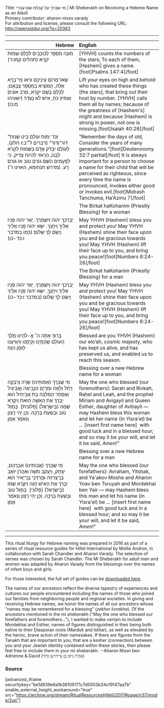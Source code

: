 <html>
<head></head>
<body>
Title: מי שברך על קבלת שם עברי | Mi Sheberakh on Receiving a Hebrew Name as an Adult<br />
Primary contributor: aharon-nissn.varady<br />
For attribution and license, please consult the following URL: <a href="http://opensiddur.org/?p=20363">http://opensiddur.org/?p=20363</a>
<p />
<hr />

<table style="margin-left: auto;margin-right: auto;" class="draggable">
<thead><tr><th id="x" style="text-align: right;">Hebrew</th><th style="text-align: left;">English</th></tr></thead>
<tbody>
<tr><td style="vertical-align:top;" width="46%">
<div class="liturgy"><span lang="he">
מוֹנֶה מִסְפָּר לַכּוֹכָבִים
לְכֻלָּם שֵׁמוֹת יִקְרָא׃ <span class="citation">(תהלים קמז:ד)</span>
</span></div></td>

<td style="vertical-align:top;" width="53%">
<div class="english">
[YHVH] counts the numbers of the stars; 
To each of them, [Hashem] gives a name.[foot]Psalms 147:4[/foot]
</div></td></tr>


<tr><td style="vertical-align:top;" width="46%">
<div class="liturgy"><span lang="he">
שְׂאוּ־מָרוֹם עֵינֵיכֶם 
וּרְאוּ מִי־בָרָא אֵלֶּה,‏
הַמּוֹצִיא בְמִסְפָּר צְבָאָם;‏
לְכֻלָּם בְּשֵׁם יִקְרָא,‏
מֵרֹב אוֹנִים 
וְאַמִּיץ כֹּחַ,‏
אִישׁ לֹא נֶעְדָּר׃ <span class="citation">(ישעיהו מ:כו)</span>
</span></div></td>
 
<td style="vertical-align:top;" width="53%">
<div class="english">
Lift your eyes on high 
and behold who has created these things [the stars],
that bring out their host by number. 
[YHVH] calls them all by names; 
because of the greatness of [Hashem's] might 
and because [Hashem] is strong in power, 
not one is missing.[foot]Isaiah 40:26[/foot]
</div></td></tr>


<tr><td style="vertical-align:top;" width="46%">
<div class="liturgy"><span lang="he">
”זְכֹר יְמוֹת עוֹלָם 
בִּינוּ שְׁנוֹת דּוֹר־וָדוֹר“ <span class="citation">(דברים ל״ב:ז חלק)</span>.‏
לְעוֹלָם יִבְדֹּק אָדָם 
בַּשֵּׁמוֹת לִקְרֹא לִבְנוֹ,‏
הָרָאוּי לִהְיוֹת צַדִּיק.‏
כִּי לִפְעָמִים הַשֵּׁם 
גּוֹרֵם טוֹב 
אוֹ גּוֹרֵם רָע.‏ <span class="citation">(מדרש תנחומא, האזינו ז׳)</span>
</span></div></td>
 
<td style="vertical-align:top;" width="53%">
<div class="english">
"Remember the days of old, 
Consider the years of many generations."[foot]Deuteronomy 32:7 partial[/foot]
It is always important for a person
 to choose a name for their child
that will be perceived as righteous, 
since every time the name is pronounced, 
invokes either good
or invokes evil.[foot]Midrash Tanchuma, Ha'Azinu 7[/foot]
</div></td></tr>


<tr><td style="vertical-align:top;" width="46%">
<div class="liturgy"><span lang="he">

</span></div></td>
 
<td style="vertical-align:top;" width="53%">
<div class="english">
The Birkat haKohanim (Priestly Blessing) for a woman
</div></td></tr>


<tr><td style="vertical-align:top;" width="46%">
<div class="liturgy"><span lang="he">
יְבָרְכֵךְ יהוה וְיִשְׁמְרֵךְ.
יָאֵר יהוה פָּנָיו אֵלַיִךְ וְיִחָנֵּךְ.
יִשָּׂא יהוה פָּנָיו אֵלַיִךְ וְיָשֵׂם לָךְ שָׁלוֹם׃ <span class="citation">(כמו במדבר ו:כד-כו)</span>
</span></div></td>
 
<td style="vertical-align:top;" width="53%">
<div class="english">
May YHVH (Hashem) bless you and protect you!
May YHVH (Hashem) shine their face upon you and be gracious towards you!
May YHVH (Hashem) lift their face up to you, and bring you peace![foot]Numbers 6:24-26[/foot]
</div></td></tr>


<tr><td style="vertical-align:top;" width="46%">
<div class="liturgy"><span lang="he">

</span></div></td>
 
<td style="vertical-align:top;" width="53%">
<div class="english">
The Birkat haKohanim (Priestly Blessing) for a man
</div></td></tr>


<tr><td style="vertical-align:top;" width="46%">
<div class="liturgy"><span lang="he">
יְבָרֶכְךָ יהוה וְיִשְׁמְרֶךָ. 
יָאֵר יהוה פָּנָיו אֵלֶיךָ וִיחֻנֶּךָּ. 
יִשָּׂא יהוה פָּנָיו אֵלֶיךָ וְיָשֵׂם לְךָ שָׁלוֹם׃ <span class="citation">(במדבר ו:כד-כו)</span>
</span></div></td>
 
<td style="vertical-align:top;" width="53%">
<div class="english">
May YHVH (Hashem) bless you and protect you!
May YHVH (Hashem) shine their face upon you and be gracious towards you!
May YHVH (Hashem) lift their face up to you, and bring you peace![foot]Numbers 6:24-26[/foot]
</div></td></tr>


<tr><td style="vertical-align:top;" width="46%">
<div class="liturgy"><span lang="he">
בָּרוּךְ אַתָּה 
ה׳ אֱ-לֹהֵינוּ 
מֶלֶךְ הָעוֹלָם 
שֶׁהֶחֱיָנוּ 
וְקִיְּמָנוּ
וְהִגִּיעָנוּ 
לַזְּמַן הַזֶּה׃
</span></div></td>
 
<td style="vertical-align:top;" width="53%">
<div class="english">
Blessed are you
YHVH (Hashem) our elo’ah, 
cosmic majesty, 
who has kept us alive, 
and has preserved us, 
and enabled us 
to reach this season.
</div></td></tr>


<tr><td style="vertical-align:top;" width="46%">
<div class="liturgy"><span lang="he">

</span></div></td>
 
<td style="vertical-align:top;" width="53%">
<div class="english">
Blessing over a new Hebrew name for a woman
</div></td></tr>


<tr><td style="vertical-align:top;" width="46%">
<div class="liturgy"><span lang="he">
מִי שֶׁבֵּרַךְ (אִמּוֹתֵינוּ) 
שָׂרָה וְרִבְקָה
רָחֵל וְלֵאָה
וּמִרְיָם הַנְּבִיאָה 
וַאֲבִיגַיִל
וְאֶסְתֵּר הַמַּלְכָּה בַּת אֲבִיחַיִל
הוּא יְבָרֵךְ אֶת הַאִשָׁה הַזּאֹת
וְיִקָּרֵא שְׁמָהּ (בְּיִשְׂרָאֵל) [פְּלוֹנִית]&nbsp;
בְּמַזַּל טוֹב וּבְשַׁעַת בְּרָכָה. 
וְכֵן יְהִי רָצוֹן 
וְנאֹמַר אָמֵן׃
</span></div></td>
 
<td style="vertical-align:top;" width="53%">
<div class="english">
May the one who blessed (our foremothers):
Sarah and Rivkah, 
Raḥel and Leah, 
and the prophet Miriam 
and Avigayil 
and Queen Esther, daughter of Aviḥayil — 
may Hashem bless this woman 
and let her name (in Yisra'el) be ... [insert first name here]&nbsp;
with good luck and in a blessed hour; 
and so may it be your will, 
and let it be said, <em>Amen</em>!”
</div></td></tr>


<tr><td style="vertical-align:top;" width="46%">
<div class="liturgy"><span lang="he">

</span></div></td>
 
<td style="vertical-align:top;" width="53%">
<div class="english">
Blessing over a new Hebrew name for a man
</div></td></tr>


<tr><td style="vertical-align:top;" width="46%">
<div class="liturgy"><span lang="he">
מִי שֶׁבֵּרַךְ (אֲבוֹתֵינוּ) 
אַבְרָהָם, יִצְחָק, וְיַעֲקֹב
מֹשֶׁה וְאַהֲרֹן 
יוֹאָב בֶּן־צְרוּיָה
וּמׇרְדְּכַי בֶּן־יָאִיר 
הוּא יְבָרֵךְ אֶת הַאִישׁ הַזֶּה
וְיִקָּרֵא שְׁמוֹ (בְּיִשְׂרָאֵל) [פְּלוֹנִי]&nbsp;
בְּמַזַּל טוֹב וּבְשַׁעַת בְּרָכָה. 
וְכֵן יְהִי רָצוֹן 
וְנאֹמַר אָמֵן׃
</span></div></td>
 
<td style="vertical-align:top;" width="53%">
<div class="english">
May the one who blessed (our forefathers):
Avraham, Yitsḥak, and Ya'akov 
Moshe and Aharon
Yoav ben Tsruyah
and Mordekhai ben Yair — 
may Hashem bless this man 
and let his name (in Yisra'el) be ... [insert first name here]&nbsp;
with good luck and in a blessed hour; 
and so may it be your will, 
and let it be said, <em>Amen</em>!”
</div></td></tr>
</tbody></table>

<hr />

This ritual liturgy for Hebrew naming was prepared in 2016 as part of a series of ritual resource guides for Hillel International by Mollie Andron, in collaboration with Sarah Chandler and Aharon Varady. The selection of verses was chosen by Sarah Chandler. The Mi Sheberakh for adult men and women was adapted by Aharon Varady from the blessings over the names of infant boys and girls. 

For those interested, the full set of guides can be <a href="https://opensiddur.org/wp-content/uploads/2018/06/Ritual-Resources-Hillel-U.-2017.zip">downloaded here</a>.

The names of our ancestors reflect the diverse tapestry of experiences and cultures our people encountered including the names of those who joined our families from neighboring people and regional societies. In giving and receiving Hebrew names, we honor the names of all our ancestors whose "names may be remembered for a blessing" (<em>zekher livrakha</em>). Of the ancestors mentioned in the mi sheberakh ("May the one who blessed our forefathers and foremothers..."), I wanted to make certain to include Mordekhai and Esther, names of figures distinguished in their being both native to their Diasporan roots (Marduk and Ishtar), as well as elevated by the heroic, brave action of their namesakes. If there are figures from the Tanakh that are important to you, that are a kesher (connection) between you and your Jewish identity contained within these stories, then please feel free to include them in your mi sheberakh. --Aharon Nissn ben Adrienne & David (<span style="font-family: 'SBL-Hebrew';">ﬡַﬣֲﬧֹן ניסן בֶּן עײﬢﬧען וְﬢַוִﬢ</span>)

<h3>Source</h3>

[advanced_iframe securitykey="be1d939e6a1b36109171c7d5503b34cf9147aa7b" enable_external_height_workaround="true" src="https://archive.org/stream/RitualResourcesHillelU2017#page/n37/mode/2up"]

</body>
</html>